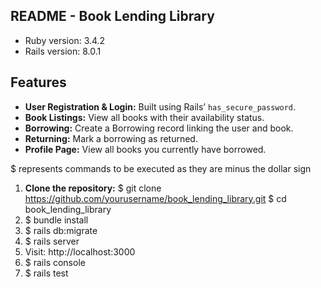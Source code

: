 ## README - Book Lending Library

* Ruby version: 3.4.2
* Rails version: 8.0.1

## Features

- **User Registration & Login:** Built using Rails’ `has_secure_password`.
- **Book Listings:** View all books with their availability status.
- **Borrowing:** Create a Borrowing record linking the user and book.
- **Returning:** Mark a borrowing as returned.
- **Profile Page:** View all books you currently have borrowed.

$ represents commands to be executed as they are minus the dollar sign

1. **Clone the repository:**
  $ git clone https://github.com/yourusername/book_lending_library.git
  $ cd book_lending_library
2. $ bundle install
3. $ rails db:migrate
4. $ rails server
5. Visit: http://localhost:3000
6. $ rails console
6. $ rails test